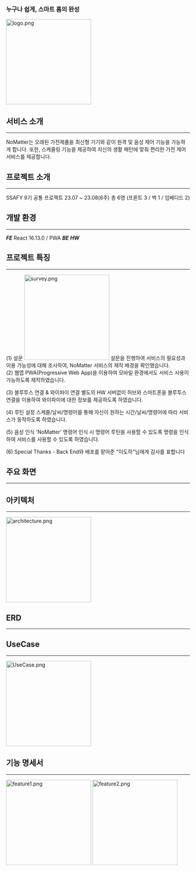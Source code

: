 ### 누구나 쉽게, 스마트 홈의 완성

<img src="S09P12C105/front-end/no-matter/public/images/logo.png" title="" alt="logo.png" width="233">   




## 서비스 소개
---
NoMatter는 오래된 가전제품을 최신형 기기와 같이 원격 및 음성 제어 기능을 가능하게 합니다. 또한, 스케줄링 기능을 제공하여 자신의 생활 패턴에 맞춰 편리한 가전 제어 서비스를 제공합니다.



## 프로젝트 소개
---
SSAFY 9기 공통 프로젝트
23.07 ~ 23.08(6주)
총 6명 (프론트 3 / 백 1 / 임베디드 2)



## 개발 환경
---
***FE*** React 16.13.0 / PWA
***BE***
***HW***



## 프로젝트 특징
---

(1) 설문
<img src="S09P12C105\front-end\no-matter\public\images\readme\survey.png" title="" alt="survey.png" width="233">
설문을 진행하여 서비스의 필요성과 이용 가능성에 대해 조사하여, NoMatter 서비스의 제작 배경을 확인했습니다.
<br>
(2) 웹앱
PWA(Progressive Web App)을 이용하여 모바일 환경에서도 서비스 사용이 가능하도록 제작하였습니다.
<br>

(3) 블루투스 연결 & 와이파이 연결
별도의 HW 서버없이 허브와 스마트폰을 블루투스 연결을 이용하여 와이파이에 대한 정보를 제공하도록 하였습니다.
<br>

(4) 루틴 설정
스케줄/날씨/명령어를 통해 자신이 원하는 시간/날씨/명령어에 따라 서비스가 동작하도록 하였습니다.
<br>

(5) 음성 인식
'NoMatter' 명령어 인식 시 명령어 루틴을 사용할 수 있도록 명령을 인식하여 서비스를 사용할 수 있도록 하였습니다.
<br>

(6) Special Thanks
    - Back End와 배포를 맡아준 "이도하"님에게 감사를 표합니다
<br>




## 주요 화면
---



## 아키텍처
---
<img src="S09P12C105/front-end/no-matter/public/images/aarchitecture.png" title="" alt="architecture.png" width="233">



## ERD
---



## UseCase
---
<img src="S09P12C105\front-end\no-matter\public\images\readme\UseCase.png" title="" alt="UseCase.png" width="233">



## 기능 명세서
---
<img src="S09P12C105\front-end\no-matter\public\images\readme\feature1.png" title="" alt="feature1.png" width="233">

<img src="S09P12C105\front-end\no-matter\public\images\readme\feature2.png" title="" alt="feature2.png" width="233">



